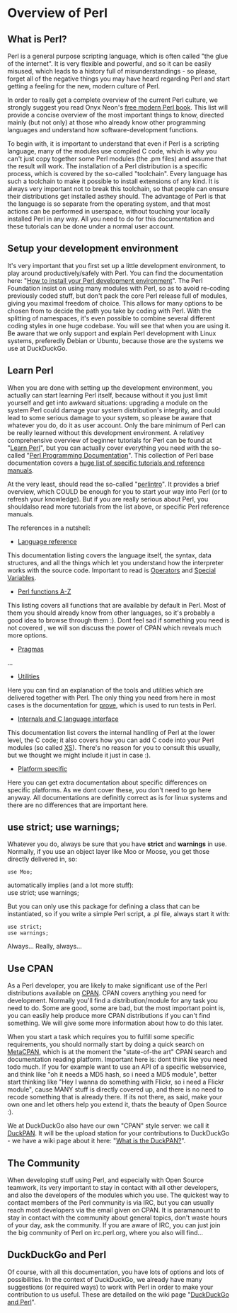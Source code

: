 # Overview of Perl

## What is Perl?

Perl is a general purpose scripting language, which is often called "the glue of the internet". It is very flexible and powerful, and so it can be easily misused, which leads to a history full of misunderstandings - so please, forget all of the negative things you may have heard regarding Perl and start getting a feeling for the new, modern culture of Perl.

In order to really get a complete overview of the current Perl culture, we strongly suggest you read Onyx Neon's [free modern Perl book](http://www.onyxneon.com/books/modern_perl/). This list will provide a concise overview of the most important things to know, directed mainly (but not only) at those who already know other programming languages and understand how software-development functions.

To begin with, it is important to understand that even if Perl is a scripting language, many of the modules use compiled C code, which is why you can't just copy together some Perl modules (the .pm files) and assume that the result will work. The installation of a Perl distribution is a specific process, which is covered by the so-called "toolchain". Every language has such a toolchain to make it possible to install extensions of any kind. It is always very important not to break this toolchain, so that people can ensure their distributions get installed asthey should. The advantage of Perl is that the language is so separate from the operating system, and that most actions can be performed in userspace, without touching your locally installed Perl in any way. All you need to do for this documentation and these tutorials can be done under a normal user account.

## Setup your development environment

It's very important that you first set up a little development environment, to play around productively/safely with Perl. You can find the documentation here: "[How to install your Perl development environment](https://github.com/duckduckgo/duckduckgo/wiki/PerlDevEnv)". The Perl Foundation insist on using many modules with Perl, so as to avoid re-coding previously coded stuff, but don't pack the core Perl release full of modules, giving you maximal freedom of choice. This allows for many options to be chosen from to decide the path you take by coding with Perl. With the splitting of namespaces, it's even possible to combine several different coding styles in one huge codebase. You will see that when you are using it. Be aware that we only support and explain Perl development with Linux systems, preferedly Debian or Ubuntu, because those are the systems we use at DuckDuckGo.

## Learn Perl

When you are done with setting up the development environment, you actually can start learning Perl itself, because without it you just limit yourself and get into awkward situations: upgrading a module on the system Perl could damage  your system distribution's integrity, and could lead to some serious damage to your system, so please be aware that whatever you do, do it as user account. Only the bare minimum of Perl can be really learned without this development environment. A relativey comprehensive overview of beginner tutorials for Perl can be found at "[Learn Perl](http://learn.perl.org)", but you can actually cover everything you need with the so-called "[Perl Programming Documentation](http://perldoc.perl.org/)". This collection of Perl base documentation covers a [huge list of specific tutorials and reference manuals](http://perldoc.perl.org/perl.html#Tutorials).

At the very least, should read the so-called "[perlintro](http://perldoc.perl.org/perlintro.html)". It provides a brief overview, which COULD be enough for you to start your way into Perl (or to refresh your knowledge). But if you are really serious about Perl, you shouldalso read more tutorials from the list above, or specific Perl reference manuals.

The references in a nutshell:

* [Language reference](http://perldoc.perl.org/index-language.html)

This documentation listing covers the language itself, the syntax, data structures, and all the things which let you understand how the interpreter works with the source code. Important to read is [Operators](http://perldoc.perl.org/perlop.html) and [Special Variables](http://perldoc.perl.org/perlvar.html).

* [Perl functions A-Z](http://perldoc.perl.org/index-functions.html)

This listing covers all functions that are available by default in Perl. Most of them you should already know from other languages, so it's probably a good idea to browse through them :). Dont feel sad if something you need is not covered , we will son discuss the power of CPAN which reveals much more options.

* [Pragmas](http://perldoc.perl.org/index-pragmas.html)

...

* [Utilities](http://perldoc.perl.org/index-utilities.html)

Here you can find an explanation of the tools and utilities which are delivered together with Perl. The only thing you need from here in most cases is the documentation for [prove](http://perldoc.perl.org/prove.html), which is used to run tests in Perl.

* [Internals and C language interface](http://perldoc.perl.org/index-internals.html)

This documentation list covers the internal handling of Perl at the lower level, the C code; it also covers how you can add C code into your Perl modules (so called [XS](http://perldoc.perl.org/perlxs.html)). There's no reason for you to consult this usually, but we thought we might include it just in case :).

* [Platform specific](http://perldoc.perl.org/index-platforms.html)

Here you can get extra documentation about specific differences on specific platforms. As we dont cover these, you don't need to go here anyway. All documentations are definitly correct as is for linux systems and there are no differences that are important here.

## use strict; use warnings;

Whatever you do, always be sure that you have **strict** and **warnings** in use. Normally, if you use an object layer like Moo or Moose, you get those directly delivered in, so:

    use Moo;
	
automatically implies (and a lot more stuff):
\
    use strict;
    use warnings;

But you can only use this package for defining a class that can be instantiated, so if you write a simple Perl script, a .pl file, always start it with:

    use strict;
    use warnings;

Always... Really, always...

## Use CPAN

As a Perl developer, you are likely to make significant use of the Perl distributions available on [CPAN](http://cpan.org/). CPAN covers anything you need for development. Normally you'll find a distribution/module for any task you need to do. Some are good, some are bad, but the most important point is, you can easily help produce more CPAN distributions if you can't find something. We will give some more information about how to do this later.

When you start a task which requires you to fulfill some specific requirements, you should normally start by doing a quick search on [MetaCPAN](https://metacpan.org/), which is at the moment the "state-of-the art" CPAN search and documentation reading platform. Important here is: dont think like you need todo much. If you for example want to use an API of a specific webservice, and think like "oh it needs a MD5 hash, so i need a MD5 module", better start thinking like "Hey I wanna do something with Flickr, so i need a Flickr module", cause MANY stuff is directly covered up, and there is no need to recode something that is already there. If its not there, as said, make your own one and let others help you extend it, thats the beauty of Open Source :).

We at DuckDuckGo also have our own "CPAN" style server: we call it [DuckPAN](http://duckpan.org). It will be the upload station for your contributions to DuckDuckGo - we have a wiki page about it here: "[What is the DuckPAN?](https://github.com/duckduckgo/duckduckgo/wiki/DuckPAN)".

## The Community

When developing stuff using Perl, and especially with Open Source teamwork, its very important to stay in contact with all other developers, and also the developers of the modules which you use. The quickest way to contact members of the Perl community is via IRC, but you can usually reach most developers via the email given on CPAN. It is paramanount to stay in contact with the community about general topics, don't waste hours of your day, ask the community. If you are aware of IRC, you can just join the big community of Perl on irc.perl.org, where you also will find...

## DuckDuckGo and Perl

Of course, with all this documentation, you have lots of options and lots of possibilities. In the context of DuckDuckGo, we already have many suggestions (or required ways) to work with Perl in order to make your contribution to us useful. These are detailed on the wiki page "[DuckDuckGo and Perl](https://github.com/duckduckgo/duckduckgo/wiki/DuckDuckGoPerl)".